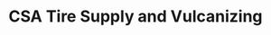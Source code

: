---
title: "CSA Tire Supply and Vulcanizing"
url: /taytay/csa-tire-supply-and-vulcanizing/
shop: tyres
---